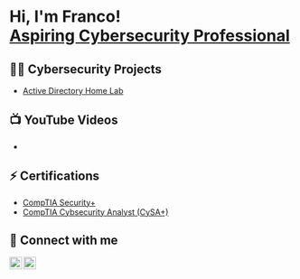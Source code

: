 <h1>Hi, I'm Franco! <br/><a href="https://www.linkedin.com/in/franco-crincoli-498024167">Aspiring Cybersecurity Professional</a></h1>

<h2>👨‍💻 Cybersecurity Projects</h2>

- [Active Directory Home Lab](https://github.com/fcrincoli/)

<h2>📺 YouTube Videos</h2>

- [](https://www.youtube.com/)

<h2>⚡ Certifications</h2>

- [CompTIA Security+](https://www.credly.com/badges/840294c9-511f-429b-b9b1-90970dfca30d/public_url)
- [CompTIA Cybsecurity Analyst (CySA+)](https://www.credly.com/badges/efa69782-8eb1-465e-b479-f97082d21de8/public_url)

<h2> 🤳 Connect with me</h2>

[<img align="left" alt="FrancoCrincoli | YouTube" width="22px" src="https://cdn.jsdelivr.net/npm/simple-icons@v3/icons/youtube.svg" />][youtube]
[<img align="left" alt="FrancoCrincoli | LinkedIn" width="22px" src="https://cdn.jsdelivr.net/npm/simple-icons@v3/icons/linkedin.svg" />][linkedin]

[youtube]: https://www.youtube.com/@francocrincoli
[linkedin]: https://www.linkedin.com/in/franco-crincoli-498024167

<!--
**This a ✨ _special_ ✨ repository because its `README.md` (this file) appears on your GitHub profile.

Here are some ideas to get you started:

- 🔭 I’m currently working on ...
- 🌱 I’m currently learning ...
- 👯 I’m looking to collaborate on ...
- 🤔 I’m looking for help with ...
- 💬 Ask me about ...
- 📫 How to reach me: ...
- 😄 Pronouns: ...
- ⚡ Fun fact: ...
-->
